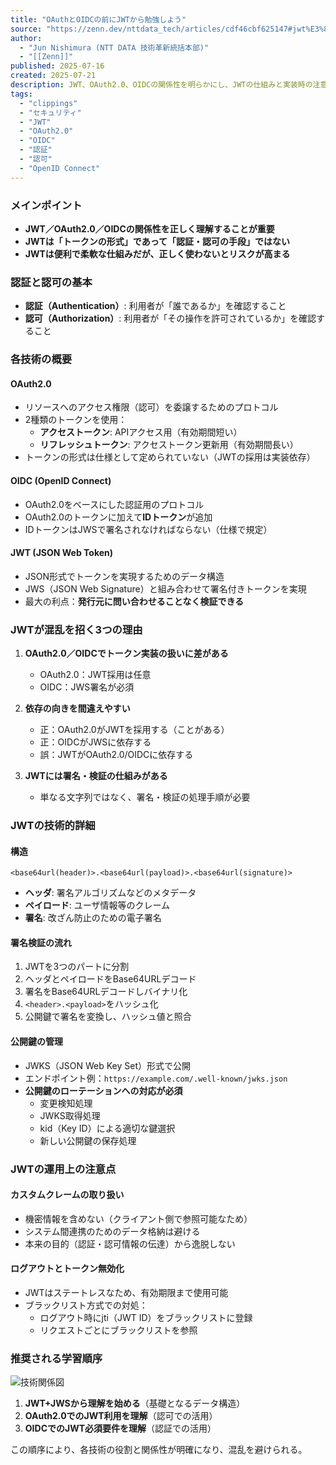 ```yaml
---
title: "OAuthとOIDCの前にJWTから勉強しよう"
source: "https://zenn.dev/nttdata_tech/articles/cdf46cbf625147#jwt%E3%81%8C%E7%99%BB%E5%A0%B4%E3%81%99%E3%82%8B%E3%81%A8%E6%B7%B7%E4%B9%B1%E3%81%99%E3%82%8B%E7%90%86%E7%94%B1"
author:
  - "Jun Nishimura (NTT DATA 技術革新統括本部)"
  - "[[Zenn]]"
published: 2025-07-16
created: 2025-07-21
description: JWT、OAuth2.0、OIDCの関係性を明らかにし、JWTの仕組みと実装時の注意点を詳しく解説。認証・認可の実装で混乱しがちなこれらの技術を、依存関係から理解することで整理します。
tags:
  - "clippings"
  - "セキュリティ"
  - "JWT"
  - "OAuth2.0"
  - "OIDC"
  - "認証"
  - "認可"
  - "OpenID Connect"
---
```


### メインポイント

- **JWT／OAuth2.0／OIDCの関係性を正しく理解することが重要**
- **JWTは「トークンの形式」であって「認証・認可の手段」ではない**
- **JWTは便利で柔軟な仕組みだが、正しく使わないとリスクが高まる**

### 認証と認可の基本

- **認証（Authentication）**: 利用者が「誰であるか」を確認すること
- **認可（Authorization）**: 利用者が「その操作を許可されているか」を確認すること

### 各技術の概要

#### OAuth2.0

- リソースへのアクセス権限（認可）を委譲するためのプロトコル
- 2種類のトークンを使用：
  - **アクセストークン**: APIアクセス用（有効期間短い）
  - **リフレッシュトークン**: アクセストークン更新用（有効期間長い）
- トークンの形式は仕様として定められていない（JWTの採用は実装依存）

#### OIDC (OpenID Connect)

- OAuth2.0をベースにした認証用のプロトコル
- OAuth2.0のトークンに加えて**IDトークン**が追加
- IDトークンはJWSで署名されなければならない（仕様で規定）

#### JWT (JSON Web Token)

- JSON形式でトークンを実現するためのデータ構造
- JWS（JSON Web Signature）と組み合わせて署名付きトークンを実現
- 最大の利点：**発行元に問い合わせることなく検証できる**

### JWTが混乱を招く3つの理由

1. **OAuth2.0／OIDCでトークン実装の扱いに差がある**
   - OAuth2.0：JWT採用は任意
   - OIDC：JWS署名が必須

2. **依存の向きを間違えやすい**
   - 正：OAuth2.0がJWTを採用する（ことがある）
   - 正：OIDCがJWSに依存する
   - 誤：JWTがOAuth2.0/OIDCに依存する

3. **JWTには署名・検証の仕組みがある**
   - 単なる文字列ではなく、署名・検証の処理手順が必要

### JWTの技術的詳細

#### 構造

```
<base64url(header)>.<base64url(payload)>.<base64url(signature)>
```

- **ヘッダ**: 署名アルゴリズムなどのメタデータ
- **ペイロード**: ユーザ情報等のクレーム
- **署名**: 改ざん防止のための電子署名

#### 署名検証の流れ

1. JWTを3つのパートに分割
2. ヘッダとペイロードをBase64URLデコード
3. 署名をBase64URLデコードしバイナリ化
4. `<header>.<payload>`をハッシュ化
5. 公開鍵で署名を変換し、ハッシュ値と照合

#### 公開鍵の管理

- JWKS（JSON Web Key Set）形式で公開
- エンドポイント例：`https://example.com/.well-known/jwks.json`
- **公開鍵のローテーションへの対応が必須**
  - 変更検知処理
  - JWKS取得処理
  - kid（Key ID）による適切な鍵選択
  - 新しい公開鍵の保存処理

### JWTの運用上の注意点

#### カスタムクレームの取り扱い

- 機密情報を含めない（クライアント側で参照可能なため）
- システム間連携のためのデータ格納は避ける
- 本来の目的（認証・認可情報の伝達）から逸脱しない

#### ログアウトとトークン無効化

- JWTはステートレスなため、有効期限まで使用可能
- ブラックリスト方式での対処：
  - ログアウト時にjti（JWT ID）をブラックリストに登録
  - リクエストごとにブラックリストを参照

### 推奨される学習順序

![技術関係図](https://storage.googleapis.com/zenn-user-upload/779b9646e641-20250709.png)

1. **JWT+JWSから理解を始める**（基礎となるデータ構造）
2. **OAuth2.0でのJWT利用を理解**（認可での活用）
3. **OIDCでのJWT必須要件を理解**（認証での活用）

この順序により、各技術の役割と関係性が明確になり、混乱を避けられる。
